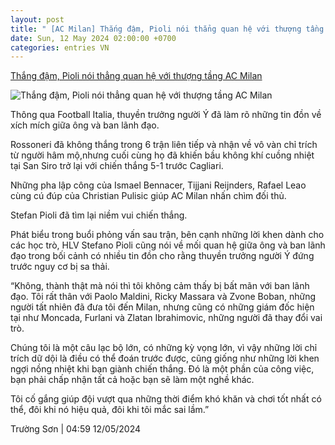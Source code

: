 ```yaml
---
layout: post
title: " [AC Milan] Thắng đậm, Pioli nói thẳng quan hệ với thượng tầng AC Milan"
date: Sun, 12 May 2024 02:00:00 +0700
categories: entries VN
---
```

[Thắng đậm, Pioli nói thẳng quan hệ với thượng tầng AC Milan](https://www.tinthethao.com.vn/thang-dam-pioli-noi-thang-quan-he-voi-thuong-tang-ac-milan-d760234.html)

![Thắng đậm, Pioli nói thẳng quan hệ với thượng tầng AC Milan](https://media.tinthethao.com.vn/resize/534x280/files/bongda/2024/05/12/d-0525jpg.jpg)

Thông qua Football Italia, thuyền trưởng người Ý đã làm rõ những tin đồn về xích mích giữa ông và ban lãnh đạo.

Rossoneri đã không thắng trong 6 trận liên tiếp và nhận về vô vàn chỉ trích từ người hâm mộ,nhưng cuối cùng họ đã khiến bầu không khí cuồng nhiệt tại San Siro trở lại với chiến thắng 5-1 trước Cagliari.

Những pha lập công của Ismael Bennacer, Tijjani Reijnders, Rafael Leao cùng cú đúp của Christian Pulisic giúp AC Milan nhấn chìm đối thủ.

Stefan Pioli đã tìm lại niềm vui chiến thắng.

Phát biểu trong buổi phỏng vấn sau trận, bên cạnh những lời khen dành cho các học trò, HLV Stefano Pioli cũng nói về mối quan hệ giữa ông và ban lãnh đạo trong bối cảnh có nhiều tin đồn cho rằng thuyền trưởng người Ý đứng trước nguy cơ bị sa thải.

“Không, thành thật mà nói thì tôi không cảm thấy bị bất mãn với ban lãnh đạo. Tôi rất thân với Paolo Maldini, Ricky Massara và Zvone Boban, những người tất nhiên đã đưa tôi đến Milan, nhưng cũng có những giám đốc hiện tại như Moncada, Furlani và Zlatan Ibrahimovic, những người đã thay đổi vai trò.

Chúng tôi là một câu lạc bộ lớn, có những kỳ vọng lớn, vì vậy những lời chỉ trích dữ dội là điều có thể đoán trước được, cũng giống như những lời khen ngợi nồng nhiệt khi bạn giành chiến thắng. Đó là một phần của công việc, bạn phải chấp nhận tất cả hoặc bạn sẽ làm một nghề khác.

Tôi cố gắng giúp đội vượt qua những thời điểm khó khăn và chơi tốt nhất có thể, đôi khi nó hiệu quả, đôi khi tôi mắc sai lầm.”

Trường Sơn | 04:59 12/05/2024

